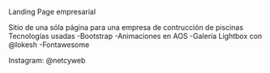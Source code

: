 Landing Page empresarial

Sitio de una sóla página para una empresa de contrucción de piscinas
Tecnologías usadas
-Bootstrap
-Animaciones en  AOS
-Galería Lightbox con @lokesh
-Fontawesome 

Instagram: @netcyweb